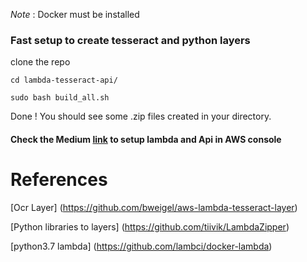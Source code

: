*Note* : Docker must be installed 

### Fast setup to create tesseract and python layers

clone the repo

```cd lambda-tesseract-api/```

```sudo bash build_all.sh```

Done ! You should see some .zip files created in your directory.

#### Check the Medium [link](https://medium.com/analytics-vidhya/build-tesseract-serverless-api-using-aws-lambda-and-docker-in-minutes-dd97a79b589b?source=friends_link&sk=5c1c6948bc1a6c2a7e918e0874bf80c9) to setup lambda and Api in AWS console

# References

[Ocr Layer] (https://github.com/bweigel/aws-lambda-tesseract-layer)

[Python libraries to layers] (https://github.com/tiivik/LambdaZipper)

[python3.7 lambda] (https://github.com/lambci/docker-lambda)
